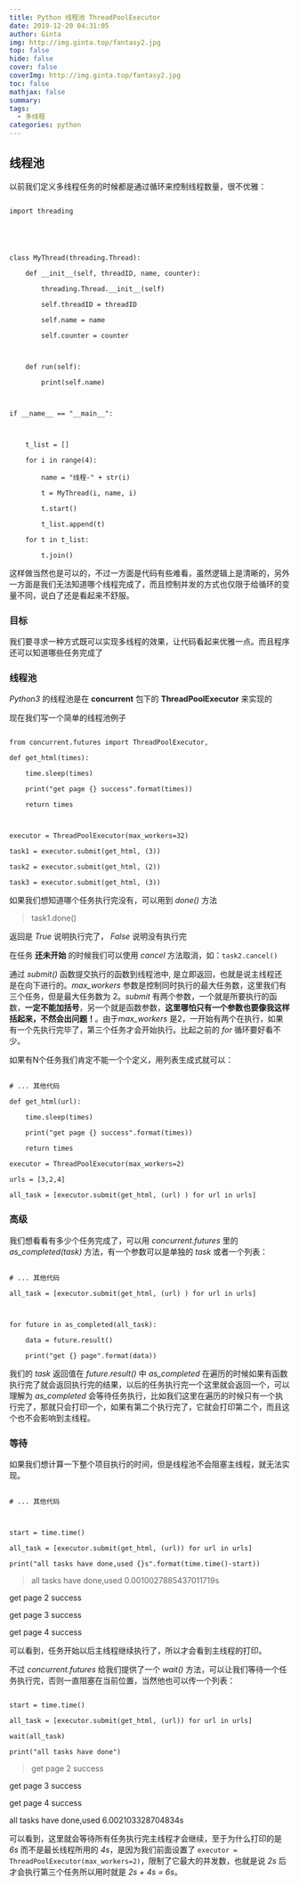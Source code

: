 ```yaml
---
title: Python 线程池 ThreadPoolExecutor
date: 2019-12-20 04:31:05
author: Ginta
img: http://img.ginta.top/fantasy2.jpg
top: false
hide: false
cover: false
coverImg: http://img.ginta.top/fantasy2.jpg
toc: false
mathjax: false
summary:
tags: 
  - 多线程
categories: python
---
```

## 线程池
以前我们定义多线程任务的时候都是通过循环来控制线程数量，很不优雅：
```
import threading


class MyThread(threading.Thread):
    def __init__(self, threadID, name, counter):
        threading.Thread.__init__(self)
        self.threadID = threadID
        self.name = name
        self.counter = counter

    def run(self):
        print(self.name)

if __name__ == "__main__":

    t_list = []
    for i in range(4):
        name = "线程-" + str(i)
        t = MyThread(i, name, i)
        t.start()
        t_list.append(t)
    for t in t_list:
        t.join()
```
这样做当然也是可以的，不过一方面是代码有些难看，虽然逻辑上是清晰的，另外一方面是我们无法知道哪个线程完成了，而且控制并发的方式也仅限于给循环的变量不同，说白了还是看起来不舒服。

### 目标
我们要寻求一种方式既可以实现多线程的效果，让代码看起来优雅一点。而且程序还可以知道哪些任务完成了

### 线程池
*Python3* 的线程池是在 **concurrent** 包下的 **ThreadPoolExecutor** 来实现的
现在我们写一个简单的线程池例子
```
from concurrent.futures import ThreadPoolExecutor,
def get_html(times):
    time.sleep(times)
    print("get page {} success".format(times))
    return times
    
executor = ThreadPoolExecutor(max_workers=32)
task1 = executor.submit(get_html, (3))
task2 = executor.submit(get_html, (2))
task3 = executor.submit(get_html, (3))
```
如果我们想知道哪个任务执行完没有，可以用到 *done()* 方法
>task1.done()
>
返回是 *True* 说明执行完了， *False* 说明没有执行完 

在任务 **还未开始** 的时候我们可以使用 *cancel* 方法取消，如：`task2.cancel()`

通过 *submit()* 函数提交执行的函数到线程池中, 是立即返回，也就是说主线程还是在向下进行的。*max_workers* 参数是控制同时执行的最大任务数，这里我们有三个任务，但是最大任务数为 2。*submit* 有两个参数，一个就是所要执行的函数，**一定不能加括号**，另一个就是函数参数，**这里哪怕只有一个参数也要像我这样括起来，不然会出问题！**。由于*max_workers*  是2，一开始有两个在执行，如果有一个先执行完毕了，第三个任务才会开始执行。比起之前的 *for*  循环要好看不少。

如果有N个任务我们肯定不能一个个定义，用列表生成式就可以：
```
# ... 其他代码
def get_html(url):
    time.sleep(times)
    print("get page {} success".format(times))
    return times
executor = ThreadPoolExecutor(max_workers=2)
urls = [3,2,4]
all_task = [executor.submit(get_html, (url) ) for url in urls]
```

### 高级
我们想看看有多少个任务完成了，可以用 *concurrent.futures* 里的 *as_completed(task)* 方法，有一个参数可以是单独的 *task* 或者一个列表：
```
# ... 其他代码
all_task = [executor.submit(get_html, (url) ) for url in urls]

for future in as_completed(all_task):
    data = future.result()
    print("get {} page".format(data))
```
我们的 *task* 返回值在 *future.result()* 中 *as_completed* 在遍历的时候如果有函数执行完了就会返回执行完的结果，以后的任务执行完一个这里就会返回一个，可以理解为 *as_completed* 会等待任务执行，比如我们这里在遍历的时候只有一个执行完了，那就只会打印一个，如果有第二个执行完了，它就会打印第二个，而且这个也不会影响到主线程。

### 等待
如果我们想计算一下整个项目执行的时间，但是线程池不会阻塞主线程，就无法实现。
```
# ... 其他代码

start = time.time()
all_task = [executor.submit(get_html, (url)) for url in urls]
print("all tasks have done,used {}s".format(time.time()-start))
```
>all tasks have done,used 0.0010027885437011719s
get page 2 success
get page 3 success
get page 4 success

可以看到，任务开始以后主线程继续执行了，所以才会看到主线程的打印。

不过 *concurrent.futures*  给我们提供了一个 *wait()* 方法，可以让我们等待一个任务执行完，否则一直阻塞在当前位置，当然他也可以传一个列表：
```
start = time.time()
all_task = [executor.submit(get_html, (url)) for url in urls]
wait(all_task)
print("all tasks have done")
```
>get page 2 success
get page 3 success
get page 4 success
all tasks have done,used 6.002103328704834s

可以看到，这里就会等待所有任务执行完主线程才会继续，至于为什么打印的是 *6s* 而不是最长线程所用的 *4s*，是因为我们前面设置了 `executor = ThreadPoolExecutor(max_workers=2)`，限制了它最大的并发数，也就是说 *2s* 后才会执行第三个任务所以用时就是 *2s + 4s = 6s*。